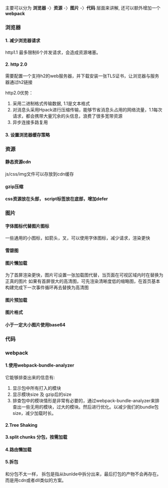 主要可以分为 **浏览器** -〉**资源** -〉**图片** -〉**代码**  层面来讲解, 还可以额外增加一个 **webpack**


### 浏览器

#### 1. 减少浏览器请求
http1.1 最多限制6个并发请求，会造成资源堵塞。

#### 2. http 2.0

需要配置一个支持h2的web服务器，并下载安装一张TLS证书，让浏览器与服务器通过h2链接

http2.0优势：

1. 采用二进制格式传输数据, 1.1是文本格式
2. 对消息头采用Hpack进行压缩传输，能够节省消息头占用的网络流量，1.1每次请求，都会携带大量冗余的头信息，浪费了很多宽带资源
3. 异步连接多路复用


#### 3. 设置浏览器缓存策略


### 资源

#### 静态资源cdn

js/css/img文件可以存放到cdn缓存

#### gzip压缩


#### css资源放在头部， script标签放在底部，增加defer


### 图片

#### 字体图标代替图片图标

一些通用的小图标，如箭头，叉，可以使用字体图标，减少请求，渲染更快

#### 雪碧图

#### 图片懒加载

为了首屏渲染更快，图片可设置一张加载图代替，当页面在可视区域内时在替换为正真的图片
如果有首屏很大的高清图，可先渲染清晰度低的缩略图，在首页基本构建完成下一次事件循环再去替换为高清图

#### 图片预加载

#### 图片格式

#### 小于一定大小图片使用base64


### 代码



### webpack

#### 1.使用webpack-bundle-analyzer

它能够排查出来的信息有:

1. 显示包中所有打入的模块
2. 显示模块size 及 gzip后的size
3. 排查包中的模块情形是非常有必要的，通过webpack-bundle-analyzer来排查出一些无用的模块，过大的模块。然后进行优化。以减少我们的bundle包size，减少加载时长。


#### 2.Tree Shaking


#### 3.split chunks 分包，按需加载


#### 4.路由懒加载


#### 5.拆包

和分包不太一样， 拆包是指从bunlde中拆分出来，最后打包的产物不会再存在。 而是用cdn或者dll类似的方案。